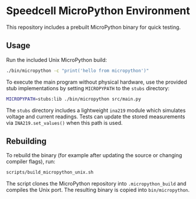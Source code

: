 # Speedcell MicroPython Environment

This repository includes a prebuilt MicroPython binary for quick testing.

## Usage

Run the included Unix MicroPython build:

```sh
./bin/micropython -c "print('hello from micropython')"
```

To execute the main program without physical hardware, use the provided stub
implementations by setting `MICROPYPATH` to the `stubs` directory:

```sh
MICROPYPATH=stubs:lib ./bin/micropython src/main.py
```

The `stubs` directory includes a lightweight `ina219` module which
simulates voltage and current readings. Tests can update the stored
measurements via `INA219.set_values()` when this path is used.

## Rebuilding

To rebuild the binary (for example after updating the source or changing
compiler flags), run:

```sh
scripts/build_micropython_unix.sh
```

The script clones the MicroPython repository into `.micropython_build` and
compiles the Unix port. The resulting binary is copied into `bin/micropython`.


